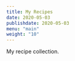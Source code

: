 ```yaml
---
title: My Recipes
date: 2020-05-03
publishdate: 2020-05-03
menu: "main"
weight: "10"
---
```


My recipe collection.
